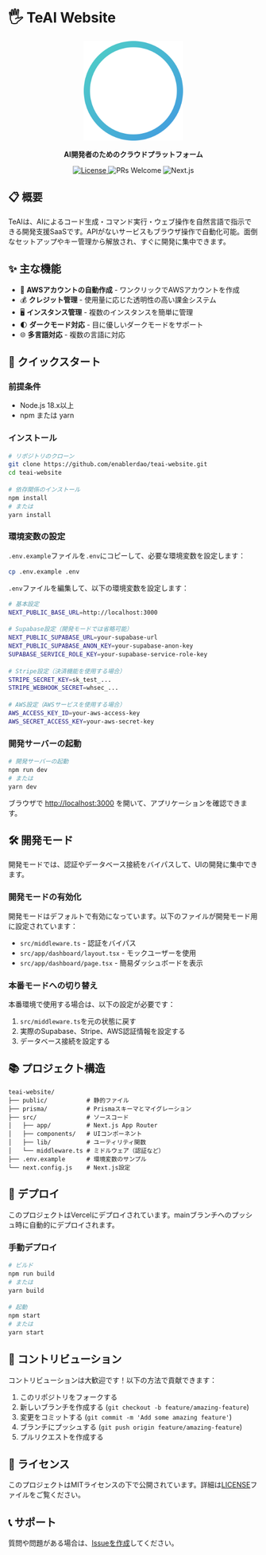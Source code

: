 # 🖐️ TeAI Website

<div align="center">
  <img src="public/images/logo.svg" alt="TeAI Logo" width="200" />
  <p><strong>AI開発者のためのクラウドプラットフォーム</strong></p>
  <p>
    <a href="https://github.com/enablerdao/teai-website/blob/main/LICENSE">
      <img src="https://img.shields.io/github/license/enablerdao/teai-website" alt="License" />
    </a>
    <img src="https://img.shields.io/badge/PRs-welcome-brightgreen.svg" alt="PRs Welcome" />
    <img src="https://img.shields.io/badge/Next.js-14-black" alt="Next.js" />
  </p>
</div>

## 📋 概要

TeAIは、AIによるコード生成・コマンド実行・ウェブ操作を自然言語で指示できる開発支援SaaSです。APIがないサービスもブラウザ操作で自動化可能。面倒なセットアップやキー管理から解放され、すぐに開発に集中できます。

## ✨ 主な機能

- 🚀 **AWSアカウントの自動作成** - ワンクリックでAWSアカウントを作成
- 💰 **クレジット管理** - 使用量に応じた透明性の高い課金システム
- 🖥️ **インスタンス管理** - 複数のインスタンスを簡単に管理
- 🌓 **ダークモード対応** - 目に優しいダークモードをサポート
- 🌐 **多言語対応** - 複数の言語に対応

## 🚀 クイックスタート

### 前提条件

- Node.js 18.x以上
- npm または yarn

### インストール

```bash
# リポジトリのクローン
git clone https://github.com/enablerdao/teai-website.git
cd teai-website

# 依存関係のインストール
npm install
# または
yarn install
```

### 環境変数の設定

`.env.example`ファイルを`.env`にコピーして、必要な環境変数を設定します：

```bash
cp .env.example .env
```

`.env`ファイルを編集して、以下の環境変数を設定します：

```bash
# 基本設定
NEXT_PUBLIC_BASE_URL=http://localhost:3000

# Supabase設定（開発モードでは省略可能）
NEXT_PUBLIC_SUPABASE_URL=your-supabase-url
NEXT_PUBLIC_SUPABASE_ANON_KEY=your-supabase-anon-key
SUPABASE_SERVICE_ROLE_KEY=your-supabase-service-role-key

# Stripe設定（決済機能を使用する場合）
STRIPE_SECRET_KEY=sk_test_...
STRIPE_WEBHOOK_SECRET=whsec_...

# AWS設定（AWSサービスを使用する場合）
AWS_ACCESS_KEY_ID=your-aws-access-key
AWS_SECRET_ACCESS_KEY=your-aws-secret-key
```

### 開発サーバーの起動

```bash
# 開発サーバーの起動
npm run dev
# または
yarn dev
```

ブラウザで [http://localhost:3000](http://localhost:3000) を開いて、アプリケーションを確認できます。

## 🛠️ 開発モード

開発モードでは、認証やデータベース接続をバイパスして、UIの開発に集中できます。

### 開発モードの有効化

開発モードはデフォルトで有効になっています。以下のファイルが開発モード用に設定されています：

- `src/middleware.ts` - 認証をバイパス
- `src/app/dashboard/layout.tsx` - モックユーザーを使用
- `src/app/dashboard/page.tsx` - 簡易ダッシュボードを表示

### 本番モードへの切り替え

本番環境で使用する場合は、以下の設定が必要です：

1. `src/middleware.ts`を元の状態に戻す
2. 実際のSupabase、Stripe、AWS認証情報を設定する
3. データベース接続を設定する

## 📚 プロジェクト構造

```
teai-website/
├── public/           # 静的ファイル
├── prisma/           # Prismaスキーマとマイグレーション
├── src/              # ソースコード
│   ├── app/          # Next.js App Router
│   ├── components/   # UIコンポーネント
│   ├── lib/          # ユーティリティ関数
│   └── middleware.ts # ミドルウェア（認証など）
├── .env.example      # 環境変数のサンプル
└── next.config.js    # Next.js設定
```

## 🔄 デプロイ

このプロジェクトはVercelにデプロイされています。mainブランチへのプッシュ時に自動的にデプロイされます。

### 手動デプロイ

```bash
# ビルド
npm run build
# または
yarn build

# 起動
npm start
# または
yarn start
```

## 🤝 コントリビューション

コントリビューションは大歓迎です！以下の方法で貢献できます：

1. このリポジトリをフォークする
2. 新しいブランチを作成する (`git checkout -b feature/amazing-feature`)
3. 変更をコミットする (`git commit -m 'Add some amazing feature'`)
4. ブランチにプッシュする (`git push origin feature/amazing-feature`)
5. プルリクエストを作成する

## 📝 ライセンス

このプロジェクトはMITライセンスの下で公開されています。詳細は[LICENSE](LICENSE)ファイルをご覧ください。

## 📞 サポート

質問や問題がある場合は、[Issueを作成](https://github.com/enablerdao/teai-website/issues/new)してください。
